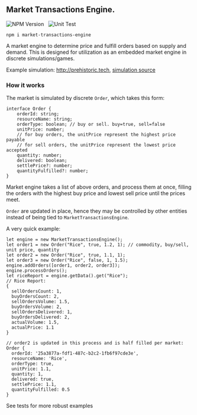 ## Market Transactions Engine.

![NPM Version](https://badge.fury.io/js/market-transactions-engine.svg) &nbsp; ![Unit Test](https://github.com/Aperocky/market-transactions-engine/workflows/Unit%20Tests/badge.svg)

    npm i market-transactions-engine

A market engine to determine price and fulfill orders based on supply and demand. This is designed for utilization as an embedded market engine in discrete simulations/games.

Example simulation: http://prehistoric.tech, [simulation source](https://github.com/Aperocky/prehistoric-simulation)

### How it works

The market is simulated by discrete `Order`, which takes this form:

    interface Order {
        orderId: string;
        resourceName: string;
        orderType: boolean; // buy or sell. buy=true, sell=false
        unitPrice: number;
        // for buy orders, the unitPrice represent the highest price payable
        // for sell orders, the unitPrice represent the lowest price accepted
        quantity: number;
        delivered: boolean;
        settlePrice?: number;
        quantityFulfilled?: number;
    }

Market engine takes a list of above orders, and process them at once, filling the orders with the highest buy price and lowest sell price until the prices meet.

`Order` are updated in place, hence they may be controlled by other entities instead of being tied to `MarketTransactionsEngine`.

A very quick example:

    let engine = new MarketTransactionsEngine();
    let order1 = new Order("Rice", true, 1.2, 1); // commodity, buy/sell, unit price, quantity
    let order2 = new Order("Rice", true, 1.1, 1);
    let order3 = new Order("Rice", false, 1, 1.5);
    engine.addOrders([order1, order2, order3]);
    engine.processOrders();
    let riceReport = engine.getData().get("Rice");
    // Rice Report:
    {
      sellOrdersCount: 1,
      buyOrdersCount: 2,
      sellOrdersVolume: 1.5,
      buyOrdersVolume: 2,
      sellOrdersDelivered: 1,
      buyOrdersDelivered: 2,
      actualVolume: 1.5,
      actualPrice: 1.1
    }

    // order2 is updated in this process and is half filled per market:
    Order {
      orderId: '25a3877a-fdf1-487c-b2c2-1fb6f97cde3e',
      resourceName: 'Rice',
      orderType: true,
      unitPrice: 1.1,
      quantity: 1,
      delivered: true,
      settlePrice: 1.1,
      quantityFulfilled: 0.5
    }

See tests for more robust examples
